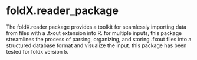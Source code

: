 # foldX.reader_package
The foldX.reader package provides a toolkit for seamlessly importing data from files with a .fxout extension into R. for multiple inputs, this package streamlines the process of parsing, organizing, and storing .fxout files into a structured database format and visualize the input. this package has been tested for foldx version 5.
